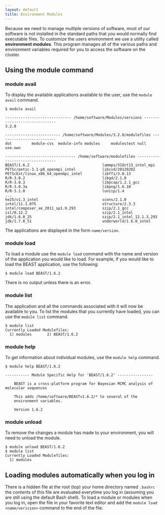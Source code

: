 ```yaml
---
layout: default
title: Environment Modules
---
```


Because we need to manage multiple versions of software, most of our software is not installed in the standard paths that you would normally find executable files.  To customize the users environment we use a utility called **environment modules**.  This program manages all of the various paths and environment variables required for you to access the software on the cluster.  

## Using the module command

### module avail

To display the available applications available to the user, use the ```module avail``` command.

```
$ module avail

------------------------------ /home/software/Modules/versions ------------------------------
3.2.8

------------------------- /home/software/Modules/3.2.8/modulefiles --------------------------
dot         module-cvs  module-info modules     modulestest null        use.own

-------------------------------- /home/software/modulefiles ---------------------------------
BEAST/1.6.2                                 lammps/31Oct13_intel_mpi
PETSc/petsc-3.1-p8_openmpi_intel            libcvd/20120202
PETScExt/linux_x86_64_openmpi_intel         libffi/3.0.13
R/R-3.0.2                                   libgd/2.1.0
R/R-3.0.3                                   libpcap/1.2.1_gcc
R/R-3.0.3a                                  libpng/1.6.10
R/R-3.1.0                                   lunzip/1.4
...
he25/v1.3_intel                             scons/2.1.0
intel/11.1.075                              structure/2.3.3
intel/composer_xe_2011_sp1.9.293            szip/2.1_gcc
isl/0.12.2                                  szip/2.1_intel
jdk/1.6.0_25                                szip/2.1_intel_12.1.3.293
jdk/1.7.0_51                                underworld/1.6.0_intel
```

The applications are displayed in the form ```name/version```.  

### module load

To load a module use the ```module load``` command with the name and version of the application you would like to load.  For example, if you would like to load the BEAST application, use the following:

```
$ module load BEAST/1.6.2
```

There is no output unless there is an error.  

### module list

The application and all the commands associated with it will now be available to you.  To list the modules that you currently have loaded, you can use the ```module list``` command.

```
$ module list
Currently Loaded Modulefiles:
  1) modules       2) BEAST/1.6.2

```

### module help

To get information about individual modules, use the ```module help``` command.

```
$ module help BEAST/1.6.2

----------- Module Specific Help for 'BEAST/1.6.2' ----------------

    BEAST is a cross-platform program for Bayesian MCMC analysis of molecular sequences

	This adds /home/software/BEASTv1.6.2/* to several of the
	environment variables.

	Version 1.6.2
```

### module unload

To remove the changes a module has made to your environment, you will need to unload the module.

```
$ module unload BEAST/1.6.2
$ module list
Currently Loaded Modulefiles:
  1) modules
```

## Loading modules automatically when you log in

There is a hidden file at the root (top) your home directory named ```.bashrc``` the contents of this file are evaluated everytime you log in (assuming you are still using the default Bash shell).  To load a module or modules when you log in, open the file in your favorite text editor and add the ```module load <name/verision>``` command to the end of the file.

